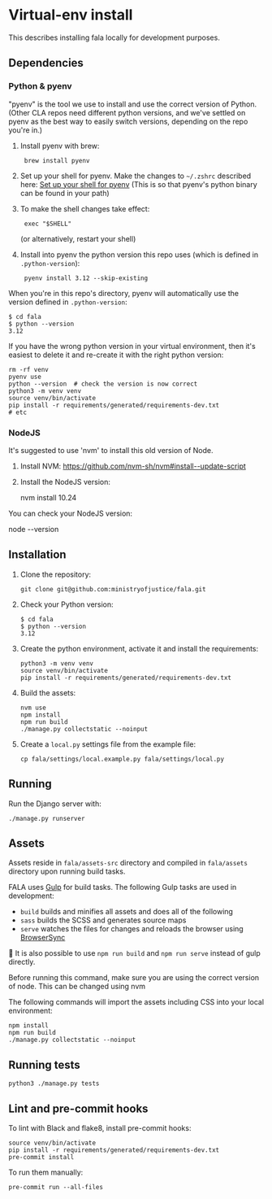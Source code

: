 # Virtual-env install

This describes installing fala locally for development purposes.

## Dependencies

### Python & pyenv

"pyenv" is the tool we use to install and use the correct version of Python. (Other CLA repos need different python versions, and we've settled on pyenv as the best way to easily switch versions, depending on the repo you're in.)

1. Install pyenv with brew:

        brew install pyenv

2. Set up your shell for pyenv. Make the changes to `~/.zshrc` described here: [Set up your shell for pyenv](https://github.com/pyenv/pyenv#set-up-your-shell-environment-for-pyenv) (This is so that pyenv's python binary can be found in your path)

3. To make the shell changes take effect:

        exec "$SHELL"

    (or alternatively, restart your shell)

4. Install into pyenv the python version this repo uses (which is defined in `.python-version`):

        pyenv install 3.12 --skip-existing

When you're in this repo's directory, pyenv will automatically use the version defined in `.python-version`:
```
$ cd fala
$ python --version
3.12
```

If you have the wrong python version in your virtual environment, then it's easiest to delete it and re-create it with the right python version:
```
rm -rf venv
pyenv use
python --version  # check the version is now correct
python3 -m venv venv
source venv/bin/activate
pip install -r requirements/generated/requirements-dev.txt
# etc
```

### NodeJS

It's suggested to use 'nvm' to install this old version of Node.

1. Install NVM: https://github.com/nvm-sh/nvm#install--update-script

2. Install the NodeJS version:

   nvm install 10.24

You can check your NodeJS version:

node --version

## Installation

1. Clone the repository:

       git clone git@github.com:ministryofjustice/fala.git

2. Check your Python version:

       $ cd fala
       $ python --version
       3.12

3. Create the python environment, activate it and install the requirements:

       python3 -m venv venv
       source venv/bin/activate
       pip install -r requirements/generated/requirements-dev.txt

4. Build the assets:

       nvm use
       npm install
       npm run build
       ./manage.py collectstatic --noinput

5. Create a ``local.py`` settings file from the example file:

       cp fala/settings/local.example.py fala/settings/local.py

## Running

Run the Django server with:
```
./manage.py runserver
```

## Assets

Assets reside in `fala/assets-src` directory and compiled in `fala/assets` directory upon running build tasks.

FALA uses [Gulp](http://gulpjs.com/) for build tasks. The following Gulp tasks are used in development:

- `build` builds and minifies all assets and does all of the following
- `sass` builds the SCSS and generates source maps
- `serve` watches the files for changes and reloads the browser using [BrowserSync](http://www.browsersync.io/)

:memo: It is also possible to use `npm run build` and `npm run serve` instead of gulp directly.

Before running this command, make sure you are using the correct version of node. 
This can be changed using nvm

The following commands will import the assets including CSS into your local environment:
```
npm install
npm run build
./manage.py collectstatic --noinput      
```

## Running tests
```
python3 ./manage.py tests 
```

## Lint and pre-commit hooks

To lint with Black and flake8, install pre-commit hooks:
```
source venv/bin/activate
pip install -r requirements/generated/requirements-dev.txt
pre-commit install
```

To run them manually:
```
pre-commit run --all-files
```
